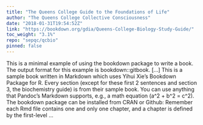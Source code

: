 ```yaml
---
title: "The Queens College Guide to the Foundations of Life"
author: "The Queens College Collective Consciousness"
date: "2018-01-31T19:54:52Z"
link: "https://bookdown.org/gdia/Queens-College-Biology-Study-Guide/"
toc_weight: "3.1%"
repo: "sepqc/qcbio"
pinned: false
---
```


This is a minimal example of using the bookdown package to write a book. The output format for this example is bookdown::gitbook. [...] This is a sample book written in Markdown which uses Yihui Xie’s Bookdown Package for R. Every section (except for these first 2 sentences and section 3, the biochemistry guide) is from their sample book. You can use anything that Pandoc’s Markdown supports, e.g., a math equation \(a^2 + b^2 = c^2\). The bookdown package can be installed from CRAN or Github: Remember each Rmd file contains one and only one chapter, and a chapter is defined by the first-level ...

